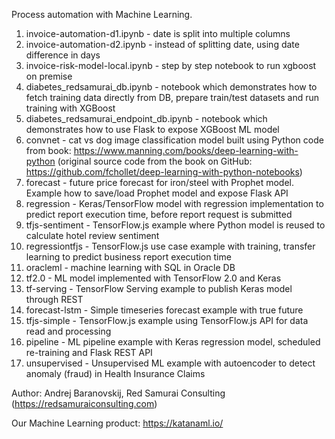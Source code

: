 Process automation with Machine Learning.

1. invoice-automation-d1.ipynb - date is split into multiple columns
2. invoice-automation-d2.ipynb - instead of splitting date, using date difference in days
3. invoice-risk-model-local.ipynb - step by step notebook to run xgboost on premise
4. diabetes_redsamurai_db.ipynb - notebook which demonstrates how to fetch training data directly from DB, prepare train/test datasets and run training with XGBoost
5. diabetes_redsamurai_endpoint_db.ipynb - notebook which demonstrates how to use Flask to expose XGBoost ML model
6. convnet - cat vs dog image classification model built using Python code from book: https://www.manning.com/books/deep-learning-with-python (original source code from the book on GitHub: https://github.com/fchollet/deep-learning-with-python-notebooks)
7. forecast - future price forecast for iron/steel with Prophet model. Example how to save/load Prophet model and expose Flask API
8. regression - Keras/TensorFlow model with regression implementation to predict report execution time, before report request is submitted
9. tfjs-sentiment - TensorFlow.js example where Python model is reused to calculate hotel review sentiment
10. regressiontfjs - TensorFlow.js use case example with training, transfer learning to predict business report execution time
11. oracleml - machine learning with SQL in Oracle DB
12. tf2.0 - ML model implemented with TensorFlow 2.0 and Keras
13. tf-serving - TensorFlow Serving example to publish Keras model through REST
14. forecast-lstm - Simple timeseries forecast example with true future
15. tfjs-simple - TensorFlow.js example using TensorFlow.js API for data read and processing
16. pipeline - ML pipeline example with Keras regression model, scheduled re-training and Flask REST API
17. unsupervised - Unsupervised ML example with autoencoder to detect anomaly (fraud) in Health Insurance Claims

Author: Andrej Baranovskij, Red Samurai Consulting (https://redsamuraiconsulting.com)

Our Machine Learning product: https://katanaml.io/
